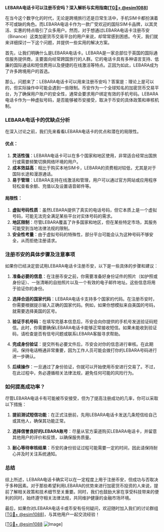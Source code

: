 **LEBARA电话卡可以注册币安吗？深入解析与实用指南[[TG💪+ @esim1088](https://t.me/s/esim1088)]**

在当今这个数字化的时代，无论是跨境旅行还是日常生活中，手机SIM卡都扮演着不可或缺的角色。而LEBARA电话卡作为一款广受欢迎的国际SIM卡品牌，以其灵活、实惠的特点吸引了众多用户。然而，对于想通过LEBARA电话卡注册币安（Binance）这类加密货币交易平台的用户来说，却常常感到困惑。今天，我们就来详细探讨一下这个问题，并提供一些实用的解决方案。

首先，让我们明确什么是LEBARA电话卡。LEBARA是一家总部位于英国的国际通信服务提供商，主要面向经常跨国旅行的人群。它的电话卡具有多种语言支持、低廉的国际通话和短信费用以及便捷的在线激活等特点。正因为如此，LEBARA成为了许多跨境用户的首选。

那么，问题来了：LEBARA电话卡可以用来注册币安吗？答案是：理论上是可以的，但实际操作中可能会遇到一些限制。币安作为一个全球知名的加密货币交易平台，为了确保用户账户的安全性，通常会要求用户绑定有效的手机号码。LEBARA电话卡作为一种虚拟号码，是否能够被币安接受，取决于币安的具体政策和审核机制。

### LEBARA电话卡的优缺点分析

在深入讨论之前，我们先来看看LEBARA电话卡的优点和潜在的局限性。

#### 优点：
1. **灵活性强**：LEBARA电话卡可以在多个国家和地区使用，非常适合经常出国旅行或需要频繁切换网络环境的用户。
2. **成本效益高**：相比于购买本地SIM卡，LEBARA的资费相对较低，尤其是对于国际长途和漫游通话。
3. **易于管理**：LEBARA支持在线激活和管理，用户可以通过官方网站或应用程序轻松查看余额、充值以及设置语音邮件等。

#### 局限性：
1. **虚拟号码性质**：虽然LEBARA提供了真实的电话号码，但它本质上是一个虚拟号码，可能无法完全满足某些平台对实体号码的需求。
2. **地区限制**：尽管LEBARA覆盖了许多国家和地区，但在某些特定市场，其服务可能受到当地法律法规的限制。
3. **安全性考量**：由于虚拟号码的特殊性，部分平台可能会认为这种号码不够安全，从而拒绝注册请求。

### 注册币安的具体步骤及注意事项

如果你已经决定尝试用LEBARA电话卡注册币安，以下是一些具体的步骤和建议：

1. **准备必要的信息**：在注册币安之前，你需要准备好身份证件的照片（如护照或身份证）、一张清晰的自拍照片以及一个有效的电子邮件地址。这些信息将用于验证你的身份。

2. **选择合适的国家代码**：LEBARA电话卡支持多个国家的代码。在注册币安时，你需要根据提示输入正确的国家代码。例如，如果你想模拟来自美国的号码，就需要选择美国的区号。

3. **验证手机号码**：在填写完基本信息后，币安会向你提供的手机号发送验证码短信。此时，你需要确保LEBARA电话卡能够正常接收短信。如果未能收到验证码，请检查是否有信号问题或联系LEBARA客服寻求帮助。

4. **完成身份验证**：提交所有必要文件后，币安会对你的信息进行审核。在此期间，保持电话畅通非常重要，因为工作人员可能会拨打你的LEBARA号码进行进一步确认。

5. **后续操作**：一旦通过了身份验证，你就可以开始使用币安进行交易了。不过，在此过程中，务必遵循相关法律法规，避免任何可能的风险行为。

### 如何提高成功率？

尽管LEBARA电话卡有可能被币安接受，但为了提高注册成功的几率，你可以采取以下措施：

1. **提前测试短信功能**：在正式注册前，先用LEBARA电话卡发送几条短信给自己或其他人，确保其功能正常。
   
2. **选择信誉良好的LEBARA账号**：尽量从官方渠道购买LEBARA电话卡，并留意其他用户的评价和反馈，以确保服务质量。

3. **耐心等待审核结果**：币安的身份验证过程可能需要一定的时间，因此请保持耐心并及时关注系统通知。

### 总结

综上所述，LEBARA电话卡确实可以在一定程度上用于注册币安，但成功与否取决于多种因素。对于那些希望利用LEBARA的优势来进行加密货币投资的人来说，提前了解相关政策和技术细节至关重要。同时，我们也鼓励大家在享受科技带来的便利的同时，始终遵守相关法律法规，共同维护健康的金融市场环境。

最后，如果你对LEBARA电话卡或币安有任何疑问，欢迎随时加入我们的讨论群组[[TG💪+ @esim1088](https://t.me/s/esim1088)]，与其他用户一起交流经验！

[[TG💪+ @esim1088](https://t.me/s/esim1088) ![Image](https://i.postimg.cc/4NQfJmqS/Snipaste-2025-05-13-00-14-12.png)]